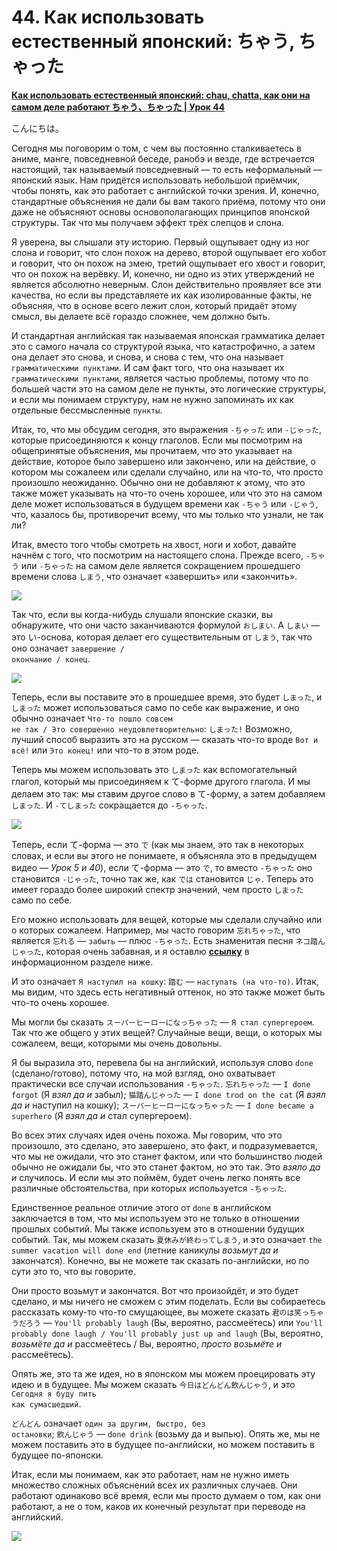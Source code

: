 # **44. Как использовать естественный японский: ちゃう, ちゃった**

[**Как использовать естественный японский: chau, chatta, как они на самом деле работают ちゃう、ちゃった | Урок 44**](https://www.youtube.com/watch?v=VyZWoJCSQ5Q&list=PLg9uYxuZf8x_A-vcqqyOFZu06WlhnypWj&index=46&pp=iAQB)

こんにちは。

Сегодня мы поговорим о том, с чем вы постоянно сталкиваетесь в аниме, манге, повседневной беседе, ранобэ и везде, где встречается настоящий, так называемый повседневный — то есть неформальный — японский язык. Нам придётся использовать небольшой приёмчик, чтобы понять, как это работает с английской точки зрения. И, конечно, стандартные объяснения не дали бы вам такого приёма, потому что они даже не объясняют основы основополагающих принципов японской структуры. Так что мы получаем эффект трёх слепцов и слона.

Я уверена, вы слышали эту историю. Первый ощупывает одну из ног слона и говорит, что слон похож на дерево, второй ощупывает его хобот и говорит, что он похож на змею, третий ощупывает его хвост и говорит, что он похож на верёвку. И, конечно, ни одно из этих утверждений не является абсолютно неверным. Слон действительно проявляет все эти качества, но если вы представляете их как изолированные факты, не объясняя, что в основе всего лежит слон, который придаёт этому смысл, вы делаете всё гораздо сложнее, чем должно быть.

И стандартная английская так называемая японская грамматика делает это с самого начала со структурой языка, что катастрофично, а затем она делает это снова, и снова, и снова с тем, что она называет <code>грамматическими пунктами</code>. И сам факт того, что она называет их <code>грамматическими пунктами</code>, является частью проблемы, потому что по большей части это на самом деле не пункты, это логические структуры, и если мы понимаем структуру, нам не нужно запоминать их как отдельные бессмысленные <code>пункты</code>.

Итак, то, что мы обсудим сегодня, это выражения <code>-ちゃった</code> или <code>-じゃった</code>, которые присоединяются к концу глаголов. Если мы посмотрим на общепринятые объяснения, мы прочитаем, что это указывает на действие, которое было завершено или закончено, или на действие, о котором мы сожалеем или сделали случайно, или на что-то, что просто произошло неожиданно. Обычно они не добавляют к этому, что это также может указывать на что-то очень хорошее, или что это на самом деле может использоваться в будущем времени как <code>-ちゃう</code> или <code>-じゃう</code>, что, казалось бы, противоречит всему, что мы только что узнали, не так ли?

Итак, вместо того чтобы смотреть на хвост, ноги и хобот, давайте начнём с того, что посмотрим на настоящего слона. Прежде всего, <code>-ちゃう</code> или <code>-ちゃった</code> на самом деле является сокращением прошедшего времени слова <code>しまう</code>, что означает «завершить» или «закончить».

![](../media/image127.webp)

Так что, если вы когда-нибудь слушали японские сказки, вы обнаружите, что они часто заканчиваются формулой <code>おしまい</code>. А <code>しまい</code> — это い-основа, которая делает его существительным от <code>しまう</code>, так что оно означает <code>завершение / окончание / конец</code>.

![](../media/image1064.webp)

Теперь, если вы поставите это в прошедшее время, это будет <code>しまった</code>, и <code>しまった</code> может использоваться само по себе как выражение, и оно обычно означает <code>Что-то пошло совсем не так / Это совершенно неудовлетворительно</code>: <code>しまった!</code> Возможно, лучший способ выразить это на русском — сказать что-то вроде <code>Вот и всё!</code> или <code>Это конец!</code> или что-то в этом роде.

Теперь мы можем использовать это <code>しまった</code> как вспомогательный глагол, который мы присоединяем к て-форме другого глагола. И мы делаем это так: мы ставим другое слово в て-форму, а затем добавляем <code>しまった</code>. И <code>-てしまった</code> сокращается до <code>-ちゃった</code>.

![](../media/image236.webp)

Теперь, если て-форма — это <code>で</code> (как мы знаем, это так в некоторых словах, и если вы этого не понимаете, я объясняла это в предыдущем видео — *Урок 5 и 40*), если て-форма — это <code>で</code>, то вместо <code>-ちゃった</code> оно становится <code>-じゃった</code>, точно так же, как <code>では</code> становится <code>じゃ</code>. Теперь это имеет гораздо более широкий спектр значений, чем просто <code>しまった</code> само по себе.

Его можно использовать для вещей, которые мы сделали случайно или о которых сожалеем. Например, мы часто говорим <code>忘れちゃった</code>, что является <code>忘れる</code> — <code>забыть</code> — плюс <code>-ちゃった</code>. Есть знаменитая песня <code>ネコ踏んじゃった</code>, которая очень забавная, и я оставлю [**ссылку**](https://www.youtube.com/watch?v=GpqGiKJt3cQ&ab_channel=ichigoclub15) в информационном разделе ниже.

И это означает <code>Я наступил на кошку</code>: <code>踏む</code> — <code>наступать (на что-то)</code>. Итак, мы видим, что здесь есть негативный оттенок, но это также может быть что-то очень хорошее.

Мы могли бы сказать <code>スーパーヒーローになっちゃった</code> — <code>Я стал супергероем</code>. Так что же общего у этих вещей? Случайные вещи, вещи, о которых мы сожалеем, вещи, которыми мы очень довольны.

Я бы выразила это, перевела бы на английский, используя слово `done` (сделано/готово), потому что, на мой взгляд, оно охватывает практически все случаи использования <code>-ちゃった</code>. <code>忘れちゃった</code> — `I done forgot` (Я *взял да и* забыл); <code>猫踏んじゃった</code> — `I done trod on the cat` (Я *взял да и* наступил на кошку); <code>スーパーヒーローになっちゃった</code> — `I done became a superhero` (Я *взял да и* стал супергероем).

Во всех этих случаях идея очень похожа. Мы говорим, что это произошло, это сделано, это завершено, это факт, и подразумевается, что мы не ожидали, что это станет фактом, или что большинство людей обычно не ожидали бы, что это станет фактом, но это так. Это *взяло да и* случилось. И если мы это поймём, будет очень легко понять все различные обстоятельства, при которых используется <code>-ちゃった</code>.

Единственное реальное отличие этого от `done` в английском заключается в том, что мы используем это не только в отношении прошлых событий. Мы также используем это в отношении будущих событий. Так, мы можем сказать <code>夏休みが終わってしまう</code>, и это означает `the summer vacation will done end` (летние каникулы *возьмут да и* закончатся). Конечно, вы не можете так сказать по-английски, но по сути это то, что вы говорите.

Они просто возьмут и закончатся. Вот что произойдёт, и это будет сделано, и мы ничего не сможем с этим поделать. Если вы собираетесь рассказать кому-то что-то смущающее, вы можете сказать <code>君のは笑っちゃうだろう</code> — `You'll probably laugh` (Вы, вероятно, рассмеётесь) или `You'll probably done laugh / You'll probably just up and laugh` (Вы, вероятно, *возьмёте да и* рассмеётесь / Вы, вероятно, *просто возьмёте и* рассмеётесь).

Опять же, это та же идея, но в японском мы можем проецировать эту идею и в будущее. Мы можем сказать <code>今日はどんどん飲んじゃう</code>, и это <code>Сегодня я буду пить как сумасшедший</code>.

<code>どんどん</code> означает <code>один за другим, быстро, без остановки</code>; <code>飲んじゃう</code> — `done drink` (возьму да и выпью). Опять же, мы не можем поставить это в будущее по-английски, но можем поставить в будущее по-японски.

Итак, если мы понимаем, как это работает, нам не нужно иметь множество сложных объяснений всех их различных случаев. Они работают одинаково всё время, если мы просто думаем о том, как они работают, а не о том, каков их конечный результат при переводе на английский.

![](../media/image786.webp)